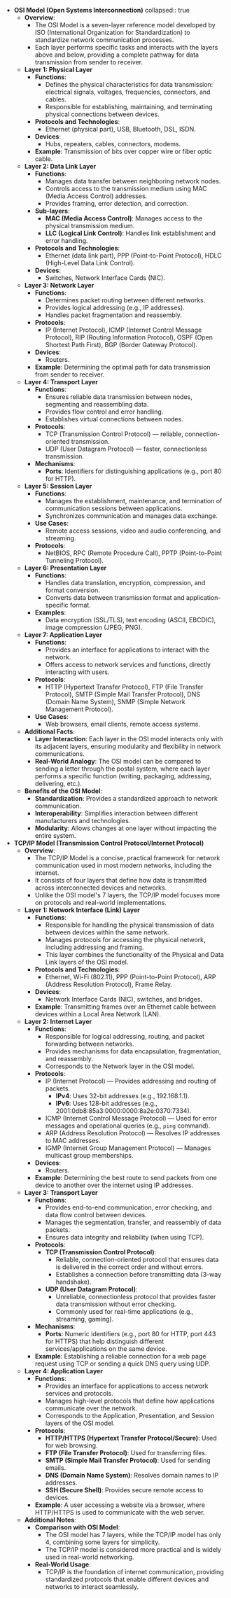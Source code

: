 - **OSI Model (Open Systems Interconnection)**
  collapsed:: true
	- **Overview**:
		- The OSI Model is a seven-layer reference model developed by ISO (International Organization for Standardization) to standardize network communication processes.
		- Each layer performs specific tasks and interacts with the layers above and below, providing a complete pathway for data transmission from sender to receiver.
	- **Layer 1: Physical Layer**
		- **Functions**:
			- Defines the physical characteristics for data transmission: electrical signals, voltages, frequencies, connectors, and cables.
			- Responsible for establishing, maintaining, and terminating physical connections between devices.
		- **Protocols and Technologies**:
			- Ethernet (physical part), USB, Bluetooth, DSL, ISDN.
		- **Devices**:
			- Hubs, repeaters, cables, connectors, modems.
		- **Example**: Transmission of bits over copper wire or fiber optic cable.
	- **Layer 2: Data Link Layer**
		- **Functions**:
			- Manages data transfer between neighboring network nodes.
			- Controls access to the transmission medium using MAC (Media Access Control) addresses.
			- Provides framing, error detection, and correction.
		- **Sub-layers**:
			- **MAC (Media Access Control)**: Manages access to the physical transmission medium.
			- **LLC (Logical Link Control)**: Handles link establishment and error handling.
		- **Protocols and Technologies**:
			- Ethernet (data link part), PPP (Point-to-Point Protocol), HDLC (High-Level Data Link Control).
		- **Devices**:
			- Switches, Network Interface Cards (NIC).
	- **Layer 3: Network Layer**
		- **Functions**:
			- Determines packet routing between different networks.
			- Provides logical addressing (e.g., IP addresses).
			- Handles packet fragmentation and reassembly.
		- **Protocols**:
			- IP (Internet Protocol), ICMP (Internet Control Message Protocol), RIP (Routing Information Protocol), OSPF (Open Shortest Path First), BGP (Border Gateway Protocol).
		- **Devices**:
			- Routers.
		- **Example**: Determining the optimal path for data transmission from sender to receiver.
	- **Layer 4: Transport Layer**
		- **Functions**:
			- Ensures reliable data transmission between nodes, segmenting and reassembling data.
			- Provides flow control and error handling.
			- Establishes virtual connections between nodes.
		- **Protocols**:
			- TCP (Transmission Control Protocol) — reliable, connection-oriented transmission.
			- UDP (User Datagram Protocol) — faster, connectionless transmission.
		- **Mechanisms**:
			- **Ports**: Identifiers for distinguishing applications (e.g., port 80 for HTTP).
	- **Layer 5: Session Layer**
		- **Functions**:
			- Manages the establishment, maintenance, and termination of communication sessions between applications.
			- Synchronizes communication and manages data exchange.
		- **Use Cases**:
			- Remote access sessions, video and audio conferencing, and streaming.
		- **Protocols**:
			- NetBIOS, RPC (Remote Procedure Call), PPTP (Point-to-Point Tunneling Protocol).
	- **Layer 6: Presentation Layer**
		- **Functions**:
			- Handles data translation, encryption, compression, and format conversion.
			- Converts data between transmission format and application-specific format.
		- **Examples**:
			- Data encryption (SSL/TLS), text encoding (ASCII, EBCDIC), image compression (JPEG, PNG).
	- **Layer 7: Application Layer**
		- **Functions**:
			- Provides an interface for applications to interact with the network.
			- Offers access to network services and functions, directly interacting with users.
		- **Protocols**:
			- HTTP (Hypertext Transfer Protocol), FTP (File Transfer Protocol), SMTP (Simple Mail Transfer Protocol), DNS (Domain Name System), SNMP (Simple Network Management Protocol).
		- **Use Cases**:
			- Web browsers, email clients, remote access systems.
	- **Additional Facts**:
		- **Layer Interaction**: Each layer in the OSI model interacts only with its adjacent layers, ensuring modularity and flexibility in network communications.
		- **Real-World Analogy**: The OSI model can be compared to sending a letter through the postal system, where each layer performs a specific function (writing, packaging, addressing, delivering, etc.).
	- **Benefits of the OSI Model**:
		- **Standardization**: Provides a standardized approach to network communication.
		- **Interoperability**: Simplifies interaction between different manufacturers and technologies.
		- **Modularity**: Allows changes at one layer without impacting the entire system.
- **TCP/IP Model (Transmission Control Protocol/Internet Protocol)**
	- **Overview**:
		- The TCP/IP Model is a concise, practical framework for network communication used in most modern networks, including the internet.
		- It consists of four layers that define how data is transmitted across interconnected devices and networks.
		- Unlike the OSI model's 7 layers, the TCP/IP model focuses more on protocols and real-world implementations.
	- **Layer 1: Network Interface (Link) Layer**
		- **Functions**:
			- Responsible for handling the physical transmission of data between devices within the same network.
			- Manages protocols for accessing the physical network, including addressing and framing.
			- This layer combines the functionality of the Physical and Data Link layers of the OSI model.
		- **Protocols and Technologies**:
			- Ethernet, Wi-Fi (802.11), PPP (Point-to-Point Protocol), ARP (Address Resolution Protocol), Frame Relay.
		- **Devices**:
			- Network Interface Cards (NIC), switches, and bridges.
		- **Example**: Transmitting frames over an Ethernet cable between devices within a Local Area Network (LAN).
	- **Layer 2: Internet Layer**
		- **Functions**:
			- Responsible for logical addressing, routing, and packet forwarding between networks.
			- Provides mechanisms for data encapsulation, fragmentation, and reassembly.
			- Corresponds to the Network layer in the OSI model.
		- **Protocols**:
			- IP (Internet Protocol) — Provides addressing and routing of packets.
				- **IPv4**: Uses 32-bit addresses (e.g., 192.168.1.1).
				- **IPv6**: Uses 128-bit addresses (e.g., 2001:0db8:85a3:0000:0000:8a2e:0370:7334).
			- ICMP (Internet Control Message Protocol) — Used for error messages and operational queries (e.g., `ping` command).
			- ARP (Address Resolution Protocol) — Resolves IP addresses to MAC addresses.
			- IGMP (Internet Group Management Protocol) — Manages multicast group memberships.
		- **Devices**:
			- Routers.
		- **Example**: Determining the best route to send packets from one device to another over the internet using IP addresses.
	- **Layer 3: Transport Layer**
		- **Functions**:
			- Provides end-to-end communication, error checking, and data flow control between devices.
			- Manages the segmentation, transfer, and reassembly of data packets.
			- Ensures data integrity and reliability (when using TCP).
		- **Protocols**:
			- **TCP (Transmission Control Protocol)**:
				- Reliable, connection-oriented protocol that ensures data is delivered in the correct order and without errors.
				- Establishes a connection before transmitting data (3-way handshake).
			- **UDP (User Datagram Protocol)**:
				- Unreliable, connectionless protocol that provides faster data transmission without error checking.
				- Commonly used for real-time applications (e.g., streaming, gaming).
		- **Mechanisms**:
			- **Ports**: Numeric identifiers (e.g., port 80 for HTTP, port 443 for HTTPS) that help distinguish different services/applications on the same device.
		- **Example**: Establishing a reliable connection for a web page request using TCP or sending a quick DNS query using UDP.
	- **Layer 4: Application Layer**
		- **Functions**:
			- Provides an interface for applications to access network services and protocols.
			- Manages high-level protocols that define how applications communicate over the network.
			- Corresponds to the Application, Presentation, and Session layers of the OSI model.
		- **Protocols**:
			- **HTTP/HTTPS (Hypertext Transfer Protocol/Secure)**: Used for web browsing.
			- **FTP (File Transfer Protocol)**: Used for transferring files.
			- **SMTP (Simple Mail Transfer Protocol)**: Used for sending emails.
			- **DNS (Domain Name System)**: Resolves domain names to IP addresses.
			- **SSH (Secure Shell)**: Provides secure remote access to devices.
		- **Example**: A user accessing a website via a browser, where HTTP/HTTPS is used to communicate with the web server.
	- **Additional Notes**:
		- **Comparison with OSI Model**:
			- The OSI model has 7 layers, while the TCP/IP model has only 4, combining some layers for simplicity.
			- The TCP/IP model is considered more practical and is widely used in real-world networking.
		- **Real-World Usage**:
			- TCP/IP is the foundation of internet communication, providing standardized protocols that enable different devices and networks to interact seamlessly.